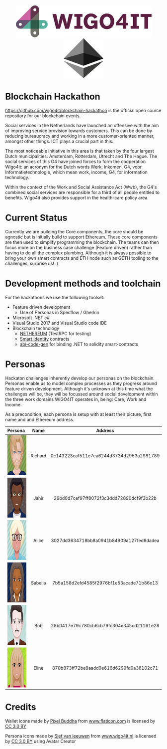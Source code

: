 <p align="center">
 <img src="./doc/img/logo-wigo4it.png">
 <img src="./doc/img/ethereum.svg" width="128" height="128"> 
</p>

# Blockchain Hackathon

https://github.com/wigo4it/blockchain-hackathon is the official open source repository for our blockchain events.

Social services in the Netherlands have launched an offensive with the aim of improving service provision towards customers. This can be done by reducing bureaucracy and working in a more customer-oriented manner, amongst other things. ICT plays a crucial part in this.

The most noticeable initiative in this area is that taken by the four largest Dutch municipalities: Amsterdam, Rotterdam, Utrecht and The Hague. The social services of this G4 have joined forces to form the cooperation Wigo4it: an acronym for the Dutch words Werk, Inkomen, G4, voor Informatietechnologie, which mean work, income, G4, for information technology.

Within the context of the Work and Social Assistance Act (Wwb), the G4's combined social services are responsible for a third of all people entitled to benefits. Wigo4it also provides support in the health-care policy area.

# Current Status

Currently we are building the Core components, the core should be agnostic but is initially build to support Ethereum. These core components are then used to simplify programming the blockchain. The teams can then focus more on the business case challenge (Feature driven) rather than having to do all the complex plumbing. Although it is always possible to bring your own smart contracts and ETH node such as GETH tooling to the challenges, surprise us! :)

# Development methods and toolchain 

For the hackathons we use the following toolset:

* Feature driven development
  * Use of Personas in Specflow / Gherkin
* Microsoft .NET c#
* Visual Studio 2017 and Visual Studio code IDE
* Blockchain technology
  * <a href="hhttps://github.com/Nethereum/" title="NETHEREUM">NETHEREUM</a> (TestRPC for testing)
  * <a href="https://github.com/SmartIdentity/smartId-contracts" title="Smart Identity">Smart Identity</a> contracts
  * <a href="https://github.com/Nethereum/abi-code-gen" title="abi-code-gen">abi-code-gen</a> for binding .NET to solidity smart-contracts 

# Personas

Hackaton challenges inherently develop our personas on the blockchain. Personas enable us to model complex processes as they progress around feature driven development. Although it's unknown at this time what the challenges will be, they will be focussed around social development within the three work domains WIGO4IT operates in, being: Care, Work and Income.

As a precondition, each persona is setup with at least their picture, first name and and Ethereum address.

| Persona                                                       | Name               | Address
|:--------------------------------------------------------------|:------------------:|:----------------------------------------:|
| <img src="./doc/img/richard.svg" width="128" height="128">    | Richard            | 0c143223caf511e7ea6244d3734d2953a2981789 |
| <img src="./doc/img/jahir.svg" width="128" height="128">      | Jahir              | 29bd0d7cef97ff8072f3c3ddd72890dcf9f3b22b |
| <img src="./doc/img/alice.svg" width="128" height="128">      | Alice              | 3027dd3634718bb8a0941b84909a127fed8dadea |
| <img src="./doc/img/sabella.svg" width="128" height="128">    | Sabella            | 7b5a158d2efd4585f2976bf1e53acade71b86e13 |
| <img src="./doc/img/bob.svg" width="128" height="128">        | Bob                | 28b0417e79c780cb6cb79fc304e345cd21161e28 |
| <img src="./doc/img/eline.svg" width="128" height="128">      | Eline              | 870b873ff72be8aadd9e616d6299fd0a36102c71 |

# Credits

Wallet icons made by <a href="https://www.flaticon.com/authors/pixel-buddha" title="Pixel Buddha">Pixel Buddha</a> from <a href="https://www.flaticon.com/" title="Flaticon">www.flaticon.com</a> is licensed by <a href="http://creativecommons.org/licenses/by/3.0/" title="Creative Commons BY 3.0" target="_blank">CC 3.0 BY</a></div>

Persona icons made by <a href="https://www.linkedin.com/in/svanleeuwen/" title="Sjef van Leeuwen">Sjef van leeuwen</a> from <a href="https://www.wigo4it.nl/" title="WIGO4IT">www.wigo4it.nl</a> is licensed by <a href="http://creativecommons.org/licenses/by/3.0/" title="Creative Commons BY 3.0" target="_blank">CC 3.0 BY</a> using Avatar Creator</div>
